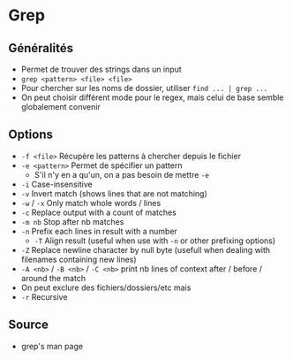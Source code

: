 # Grep

## Généralités

* Permet de trouver des strings dans un input
* `grep <pattern> <file> <file>`
* Pour chercher sur les noms de dossier, utiliser `find ... | grep ...`
* On peut choisir différent mode pour le regex, mais celui de base semble globalement convenir

## Options

* `-f <file>` Récupère les patterns à chercher depuis le fichier
* `-e <pattern>` Permet de spécifier un pattern
  * S'il n'y en a qu'un, on a pas besoin de mettre `-e`
* `-i` Case-insensitive
* `-v` Invert match \(shows lines that are not matching\)
* `-w` / `-x` Only match whole words / lines
* `-c` Replace output with a count of matches
* `-m nb` Stop after nb matches
* `-n` Prefix each lines in result with a number
  * `-T` Align result \(useful when use with `-n` or other prefixing options\)
* `-Z` Replace newline character by null byte \(usefull when dealing with filenames containing new lines\)
* `-A <nb>` / `-B <nb>` / `-C <nb>` print nb lines of context after / before / around the match
* On peut exclure des fichiers/dossiers/etc mais 
* `-r` Recursive

## Source

* grep's man page

